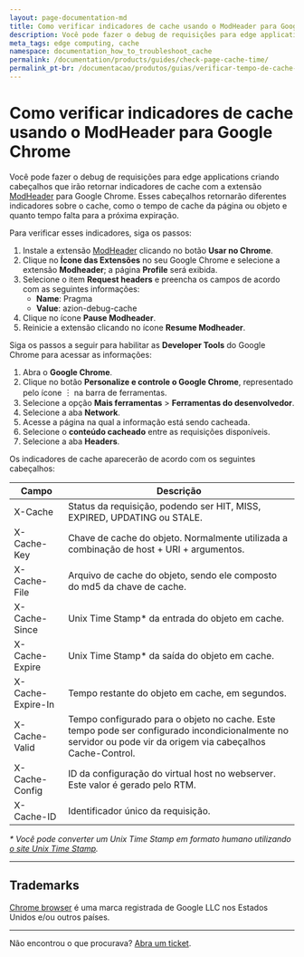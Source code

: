 ```yaml
---
layout: page-documentation-md
title: Como verificar indicadores de cache usando o ModHeader para Google Chrome
description: Você pode fazer o debug de requisições para edge applications criando cabeçalhos que irão retornar indicadores de cache com a extensão ModHeader para Google Chrome.
meta_tags: edge computing, cache         
namespace: documentation_how_to_troubleshoot_cache
permalink: /documentation/products/guides/check-page-cache-time/
permalink_pt-br: /documentacao/produtos/guias/verificar-tempo-de-cache-da-pagina/
---
```


# Como verificar indicadores de cache usando o ModHeader para Google Chrome

Você pode fazer o debug de requisições para edge applications criando cabeçalhos que irão retornar indicadores de cache com a extensão [ModHeader](https://modheader.com/) para Google Chrome. Esses cabeçalhos retornarão diferentes indicadores sobre o cache, como o tempo de cache da página ou objeto e quanto tempo falta para a próxima expiração.

Para verificar esses indicadores, siga os passos:

1. Instale a extensão [ModHeader](https://chrome.google.com/webstore/detail/modheader-modify-http-hea/idgpnmonknjnojddfkpgkljpfnnfcklj?hl=pt-BR) clicando no botão **Usar no Chrome**.
2. Clique no **Ícone das Extensões** no seu Google Chrome e selecione a extensão **Modheader**; a página **Profile** será exibida.
3. Selecione o item **Request headers** e preencha os campos de acordo com as seguintes informações:
   - **Name**: Pragma
   - **Value**: azion-debug-cache
4. Clique no ícone **Pause Modheader**.
5. Reinicie a extensão clicando no ícone **Resume Modheader**.

Siga os passos a seguir para habilitar as **Developer Tools** do Google Chrome para acessar as informações:

1. Abra o **Google Chrome**.
2. Clique no botão **Personalize e controle o Google Chrome**, representado pelo ícone ︙ na barra de ferramentas.
3. Selecione a opção **Mais ferramentas** > **Ferramentas do desenvolvedor**.
4. Selecione a aba **Network**.
5. Acesse a página na qual a informação está sendo cacheada.
6. Selecione o **conteúdo cacheado** entre as requisições disponíveis.
7. Selecione a aba **Headers**.

Os indicadores de cache aparecerão de acordo com os seguintes cabeçalhos:

| Campo | Descrição |
| --- | --- |
| X-Cache | Status da requisição, podendo ser HIT, MISS, EXPIRED, UPDATING ou STALE. |
| X-Cache-Key | Chave de cache do objeto. Normalmente utilizada a combinação de host + URI + argumentos. |
| X-Cache-File | Arquivo de cache do objeto, sendo ele composto do md5 da chave de cache. |
| X-Cache-Since | Unix Time Stamp* da entrada do objeto em cache. |
| X-Cache-Expire | Unix Time Stamp* da saída do objeto em cache. |
| X-Cache-Expire-In | Tempo restante do objeto em cache, em segundos. |
| X-Cache-Valid | Tempo configurado para o objeto no cache. Este tempo pode ser configurado incondicionalmente no servidor ou pode vir da origem via cabeçalhos Cache-Control. |
| X-Cache-Config | ID da configuração do virtual host no webserver. Este valor é gerado pelo RTM. |
| X-Cache-ID | Identificador único da requisição. |

*\* Você pode converter um Unix Time Stamp em formato humano utilizando [o site Unix Time Stamp](http://www.unixtimestamp.com/).*

---

## Trademarks

[Chrome browser](https://www.google.com/chrome/) é uma marca registrada de Google LLC nos Estados Unidos e/ou outros países.

---

Não encontrou o que procurava? [Abra um ticket](https://tickets.azion.com/pt-BR/support/login/).
